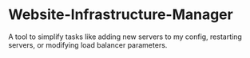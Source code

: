 # Website-Infrastructure-Manager
A tool to simplify tasks like adding new servers to my config, restarting servers, or modifying load balancer parameters.
